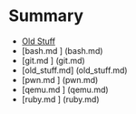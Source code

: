 # Summary

- [Old Stuff](./old_stuff.md)
- [bash.md     ] (bash.md)
- [git.md      ] (git.md)
- [old_stuff.md] (old_stuff.md)
- [pwn.md      ] (pwn.md)
- [qemu.md     ] (qemu.md)
- [ruby.md     ] (ruby.md)
